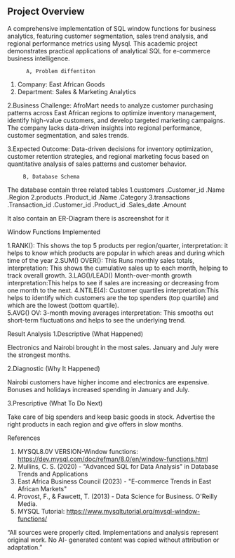 ## Project Overview
A comprehensive implementation of SQL window functions for business analytics, featuring customer segmentation, sales trend analysis, and regional performance metrics using Mysql. This academic project demonstrates practical applications of analytical SQL for e-commerce business intelligence.

          A, Problem diffentiton

1.	Company: East African Goods
2.	Department: Sales & Marketing Analytics  

   2.Business Challenge:
 AfroMart needs to analyze customer purchasing patterns across East African regions to optimize inventory management, identify high-value customers, and develop targeted marketing campaigns. The company lacks data-driven insights into regional performance, customer segmentation, and sales trends.

 3.Expected Outcome:
Data-driven decisions for inventory optimization, customer retention strategies, and regional marketing focus based on quantitative analysis of sales patterns and customer behavior.

         B, Database Schema 
The database contain three related tables 
1.customers 
  .Customer_id
  .Name
  .Region
2.products
  .Product_id
  .Name
  .Category
3.transactions
  .Transaction_id
   .Customer_id
  .Product_id
  .Sales_date
  .Amount
  
It also contain an ER-Diagram there is ascreenshot for it

 Window Functions Implemented

1.RANK():
     This shows the top 5 products per region/quarter, 
  interpretation: it helps to know which products are popular in which areas and during which time of the year
2.SUM() OVER():
    This Runs monthly sales totals,
  interpretation: This shows the cumulative sales up to each month, helping to track overall growth.
3.LAG()/LEAD()
    Month-over-month growth
  interpretation:This helps to see if sales are increasing or decreasing from one month to the next.
4.NTILE(4):
    Customer quartiles 
 interpretation:This helps to identify which customers are the top spenders (top quartile) and which are the lowest (bottom quartile).   
5.AVG() OV:
    3-month moving averages
 interpretation: This smooths out short-term fluctuations and helps to see the underlying trend.

  Result Analysis
1.Descriptive (What Happened)

Electronics and Nairobi brought in the most sales.
January and July were the strongest months.

2.Diagnostic (Why It Happened)

Nairobi customers have higher income and electronics are expensive.
Bonuses and holidays increased spending in January and July.

3.Prescriptive (What To Do Next)

Take care of big spenders and keep basic goods in stock.
Advertise the right products in each region and give offers in slow months.

 References
1.	MYSQL8.0V VERSION-Window functions: https://dev.mysql.com/doc/refman/8.0/en/window-functions.html
2.	Mullins, C. S. (2020) - "Advanced SQL for Data Analysis" in Database Trends and Applications
3.	East Africa Business Council (2023) - "E-commerce Trends in East African Markets"
4.	Provost, F., & Fawcett, T. (2013) - Data Science for Business. O'Reilly Media.
5.	MYSQL Tutorial: https://www.mysqltutorial.org/mysql-window-functions/

“All sources were properly cited. Implementations and analysis represent original work. No AI-
generated content was copied without attribution or adaptation.”


 
	
